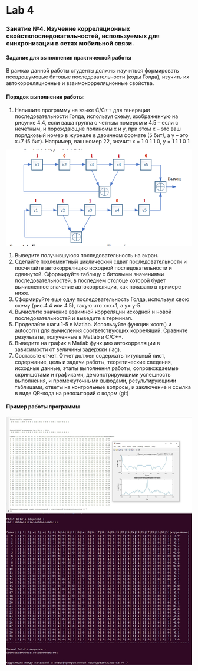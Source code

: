 # Lab 4
### Занятие №4. Изучение корреляционных свойствпоследовательностей, используемых для синхронизации в сетях мобильной связи.
#### Задание для выполнения практической работы
В рамках данной работы студенты должны научиться формировать
псевдошумовые битовые последовательности (коды Голда), изучить их
автокорреляционные и взаимокорреляционные свойства.
#### Порядок выполнения работы:
1. Напишите программу на языке С/С++ для генерации
последовательности Голда, используя схему, изображенную на рисунке 4.4,
если ваша группа с четным номером и 4.5 – если с нечетным, и порождающие
полиномы x и y, при этом x – это ваш порядковый номер в журнале в двоичном
формате (5 бит), а y – это x+7 (5 бит). Например, ваш номер 22, значит:
x = 1 0 1 1 0, y = 1 1 1 0 1

<img src="3.png">

1. Выведите получившуюся последовательность на экран.
2. Сделайте поэлементный циклический сдвиг последовательности и
посчитайте автокорреляцию исходной последовательности и
сдвинутой. Сформируйте таблицу с битовыми значениями
последовательностей, в последнем столбце которой будет
вычисленное значение автокорреляции, как показано в примере ниже.
3. Сформируйте еще одну последовательность Голда, используя свою
схему (рис.4.4 или 4.5), такую что x=x+1, а y= у-5.
4. Вычислите значение взаимной корреляции исходной и новой
последовательностей и выведите в терминал.
5. Проделайте шаги 1-5 в Matlab. Используйте функции xcorr() и
autocorr() для вычисления соответствующих корреляций. Сравните
результаты, полученные в Matlab и C/C++.
6. Выведите на график в Matlab функцию автокорреляции в зависимости
от величины задержки (lag).
7. Составьте отчет. Отчет должен содержать титульный лист,
содержание, цель и задачи работы, теоретические сведения, исходные
данные, этапы выполнения работы, сопровождаемые скриншотами и
графиками, демонстрирующими успешность выполнения, и
промежуточными выводами, результирующими таблицами, ответы на
контрольные вопросы, и заключение и ссылка в виде QR-кода на
репозиторий с кодом (git)


#### Пример работы программы
<img src="1.jpg">

<img src="2.jpg">



